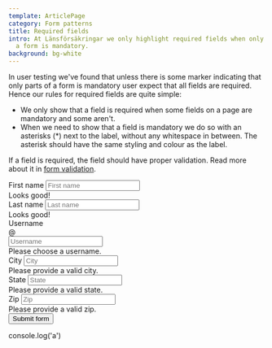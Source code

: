 ```yaml
---
template: ArticlePage
category: Form patterns
title: Required fields
intro: At Länsförsäkringar we only highlight required fields when only parts of
  a form is mandatory.
background: bg-white
---
```

In user testing we've found that  unless there is some marker indicating that only parts of a form is mandatory user expect that all fields are required. Hence our rules for required fields are quite simple:

* We only show that a field is required when some fields on a page are mandatory and some aren't.
* When we need to show that a field is mandatory we do so with an asterisks (*) next to the label, without any whitespace in between. The asterisk should have the same styling and colour as the label.

If a field is required, the field should have proper validation. Read more about it in [form validation](../form-validation).

<LfuiWrapper>

 
<form class="needs-validation" novalidate>
  <div class="row">
    <div class="col-md-6">
      <div class="form-group">
        <label for="validationCustom01">First name</label>
        <input type="text" class="form-control" id="validationCustom01" placeholder="First name"  required>
        <div class="valid-feedback">
          Looks good!
        </div>
      </div>
    </div>
    <div class="col-md-6">
      <div class="form-group">
        <label for="validationCustom02">Last name</label>
        <input type="text" class="form-control" id="validationCustom02" placeholder="Last name" required>
        <div class="valid-feedback">
          Looks good!
        </div>
      </div>
    </div>
  </div>
  <div class="row">
    <div class="col-md-6">
      <div class="form-group">
        <label for="validationCustomUsername">Username</label>
        <div class="input-group">
          <div class="input-group-prepend">
            <span class="input-group-text" id="inputGroupPrepend">@</span>
          </div>
          <input type="text" class="form-control" id="validationCustomUsername" placeholder="Username" aria-describedby="inputGroupPrepend" required>
          <div class="invalid-feedback">
            Please choose a username.
          </div>
        </div>
      </div>
    </div>
    <div class="col-md-6">
      <div class="form-group">
        <label for="validationCustom03">City</label>
        <input type="text" class="form-control" id="validationCustom03" placeholder="City" required>
        <div class="invalid-feedback">
          Please provide a valid city.
        </div>
      </div>
    </div>
  </div>
   <div class="row">
    <div class="col-md-6">
      <div class="form-group">
        <label for="validationCustom04">State</label>
        <input type="text" class="form-control" id="validationCustom04" placeholder="State" required>
        <div class="invalid-feedback">
          Please provide a valid state.
        </div>
      </div>
    </div>
    <div class="col-md-6">
      <div class="form-group">
        <label for="validationCustom05">Zip</label>
        <input type="text" class="form-control" id="validationCustom05" placeholder="Zip" required>
        <div class="invalid-feedback">
          Please provide a valid zip.
        </div>
      </div>
    </div>
  </div>
  <div class="row">
    <div class="col-12 text-right">
      <button class="btn btn-sm-block btn-primary mb-2" type="submit">Submit form</button>
    </div>
  </div>
</form>




console.log('a')
</LfuiWrapper>